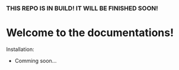 ### THIS REPO IS IN BUILD! IT WILL BE FINISHED SOON!

# Welcome to the documentations!

Installation:

- Comming soon...
